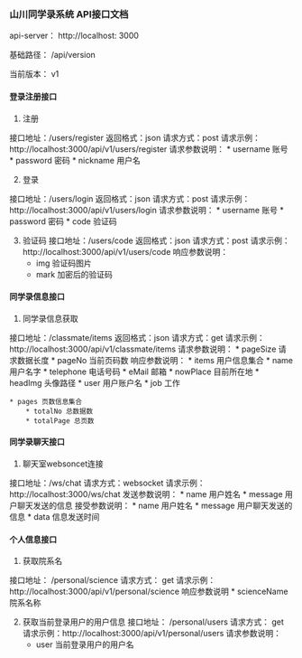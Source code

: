 ### 山川同学录系统 API接口文档

api-server： http://localhost: 3000

基础路径： /api/version

当前版本： v1

#### 登录注册接口

1. 注册

接口地址：/users/register
返回格式：json
请求方式：post
请求示例：http://localhost:3000/api/v1/users/register
请求参数说明：
    * username 账号
    * password 密码 
    * nickname 用户名 

2. 登录

接口地址：/users/login
返回格式：json
请求方式：post
请求示例：http://localhost:3000/api/v1/users/login
请求参数说明：
    * username 账号
    * password 密码 
    * code 验证码

3. 验证码
接口地址：/users/code
返回格式：json
请求方式：post
请求示例：http://localhost:3000/api/v1/users/code
响应参数说明：
    * img 验证码图片
    * mark 加密后的验证码

#### 同学录信息接口

1. 同学录信息获取

接口地址：/classmate/items
返回格式：json
请求方式：get
请求示例：http://localhost:3000/api/v1/classmate/items
请求参数说明：
    * pageSize 请求数据长度
    * pageNo 当前页码数 
响应参数说明：
    * items 用户信息集合
        * name 用户名字
        * telephone 电话号码
        * eMail 邮箱
        * nowPlace 目前所在地
        * headImg 头像路径
        * user 用户账户名
        * job 工作

    * pages 页数信息集合
        * totalNo 总数据数
        * totalPage 总页数

#### 同学录聊天接口

1. 聊天室websoncet连接

接口地址：/ws/chat
请求方式：websocket
请求示例：http://localhost:3000/ws/chat
发送参数说明：
    * name 用户姓名
    * message 用户聊天发送的信息
接受参数说明：
    * name 用户姓名
    * message 用户聊天发送的信息
    * data 信息发送时间

#### 个人信息接口

1. 获取院系名

接口地址： /personal/science
请求方式： get
请求示例：http://localhost:3000/api/v1/personal/science
响应参数说明
    * scienceName 院系名称

2. 获取当前登录用户的用户信息
接口地址： /personal/users
请求方式： get
请求示例：http://localhost:3000/api/v1/personal/users
请求参数说明：
    * user 当前登录用户的用户名